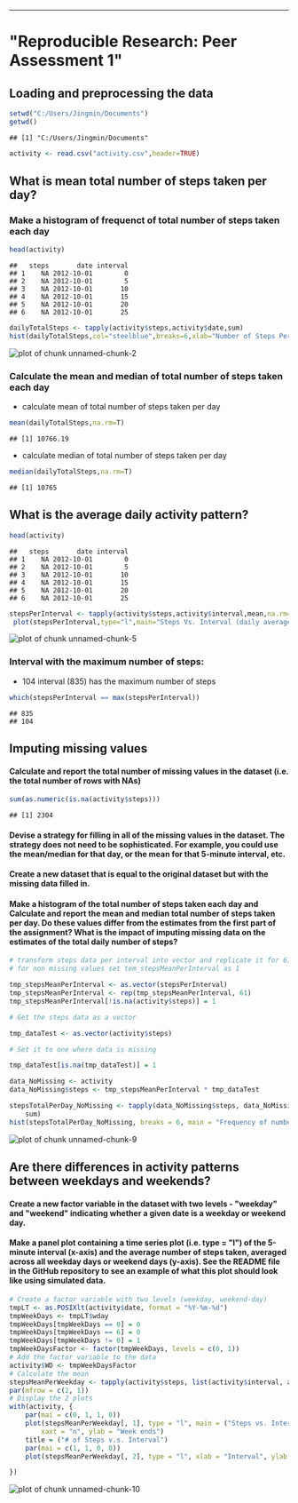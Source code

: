 ---
# "Reproducible Research: Peer Assessment 1"


## Loading and preprocessing the data

```r
setwd("C:/Users/Jingmin/Documents")
getwd()
```

```
## [1] "C:/Users/Jingmin/Documents"
```

```r
activity <- read.csv("activity.csv",header=TRUE)
```

## What is mean total number of steps taken per day?
### Make a histogram of frequenct of total number of steps taken each day


```r
head(activity)
```

```
##   steps       date interval
## 1    NA 2012-10-01        0
## 2    NA 2012-10-01        5
## 3    NA 2012-10-01       10
## 4    NA 2012-10-01       15
## 5    NA 2012-10-01       20
## 6    NA 2012-10-01       25
```

```r
dailyTotalSteps <- tapply(activity$steps,activity$date,sum)
hist(dailyTotalSteps,col="steelblue",breaks=6,xlab="Number of Steps Per day",main="Frequency of Number of Steps Per day")
```

![plot of chunk unnamed-chunk-2](figure/unnamed-chunk-2-1.png) 
### Calculate the mean and median of total number of steps taken each day

* calculate mean of total number of steps taken per day


```r
mean(dailyTotalSteps,na.rm=T)
```

```
## [1] 10766.19
```

* calculate median of total number of steps taken per day


```r
median(dailyTotalSteps,na.rm=T)
```

```
## [1] 10765
```

## What is the average daily activity pattern?

```r
head(activity)
```

```
##   steps       date interval
## 1    NA 2012-10-01        0
## 2    NA 2012-10-01        5
## 3    NA 2012-10-01       10
## 4    NA 2012-10-01       15
## 5    NA 2012-10-01       20
## 6    NA 2012-10-01       25
```

```r
stepsPerInterval <- tapply(activity$steps,activity$interval,mean,na.rm=T)
 plot(stepsPerInterval,type="l",main="Steps Vs. Interval (daily average)",ylab="# of steps")
```

![plot of chunk unnamed-chunk-5](figure/unnamed-chunk-5-1.png) 
### Interval with the maximum number of steps:

* 104 interval (835) has the maximum number of steps


```r
which(stepsPerInterval == max(stepsPerInterval))
```

```
## 835 
## 104
```


## Imputing missing values
####  Calculate and report the total number of missing values in the dataset (i.e. the total number of rows with NAs)

```r
sum(as.numeric(is.na(activity$steps)))
```

```
## [1] 2304
```

#### Devise a strategy for filling in all of the missing values in the dataset. The strategy does not need to be sophisticated. For example, you could use the mean/median for that day, or the mean for that 5-minute interval, etc.

#### Create a new dataset that is equal to the original dataset but with the missing data filled in.

#### Make a histogram of the total number of steps taken each day and Calculate and report the mean and median total number of steps taken per day. Do these values differ from the estimates from the first part of the assignment? What is the impact of imputing missing data on the estimates of the total daily number of steps?

```r
# transform steps data per interval into vector and replicate it for 61 times
# for non missing values set tem_stepsMeanPerInterval as 1

tmp_stepsMeanPerInterval <- as.vector(stepsPerInterval)
tmp_stepsMeanPerInterval <- rep(tmp_stepsMeanPerInterval, 61)
tmp_stepsMeanPerInterval[!is.na(activity$steps)] = 1

# Get the steps data as a vector

tmp_dataTest <- as.vector(activity$steps)

# Set it to one where data is missing

tmp_dataTest[is.na(tmp_dataTest)] = 1

data_NoMissing <- activity
data_NoMissing$steps <- tmp_stepsMeanPerInterval * tmp_dataTest
```


```r
stepsTotalPerDay_NoMissing <- tapply(data_NoMissing$steps, data_NoMissing$date, 
    sum)
hist(stepsTotalPerDay_NoMissing, breaks = 6, main = "Frequency of number of steps per day", xlab = "Number of steps per day", ylab = "Frequency", col = "steel blue")
```

![plot of chunk unnamed-chunk-9](figure/unnamed-chunk-9-1.png) 


## Are there differences in activity patterns between weekdays and weekends?
#### Create a new factor variable in the dataset with two levels - "weekday" and "weekend" indicating whether a given date is a weekday or weekend day.

#### Make a panel plot containing a time series plot (i.e. type = "l") of the 5-minute interval (x-axis) and the average number of steps taken, averaged across all weekday days or weekend days (y-axis). See the README file in the GitHub repository to see an example of what this plot should look like using simulated data.

```r
# Create a factor variable with two levels (weekday, weekend-day)
tmpLT <- as.POSIXlt(activity$date, format = "%Y-%m-%d")
tmpWeekDays <- tmpLT$wday
tmpWeekDays[tmpWeekDays == 0] = 0
tmpWeekDays[tmpWeekDays == 6] = 0
tmpWeekDays[tmpWeekDays != 0] = 1
tmpWeekDaysFactor <- factor(tmpWeekDays, levels = c(0, 1))
# Add the factor variable to the data
activity$WD <- tmpWeekDaysFactor
# Calculate the mean
stepsMeanPerWeekday <- tapply(activity$steps, list(activity$interval, activity$WD), mean,na.rm = T)
par(mfrow = c(2, 1))
# Display the 2 plots
with(activity, {
    par(mai = c(0, 1, 1, 0))
    plot(stepsMeanPerWeekday[, 1], type = "l", main = ("Steps vs. Interval"), 
        xaxt = "n", ylab = "Week ends")
    title = ("# of Steps v.s. Interval")
    par(mai = c(1, 1, 0, 0))
    plot(stepsMeanPerWeekday[, 2], type = "l", xlab = "Interval", ylab = "Week days")

})
```

![plot of chunk unnamed-chunk-10](figure/unnamed-chunk-10-1.png) 
